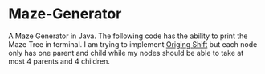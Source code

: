 # Maze-Generator
A Maze Generator in Java. The following code has the ability to print the Maze Tree in terminal. I am trying to implement [Origing Shift](https://www.youtube.com/watch?v=zbXKcDVV4G0) but each node only has one parent and child while my nodes should be able to take at most 4 parents and 4 children.
